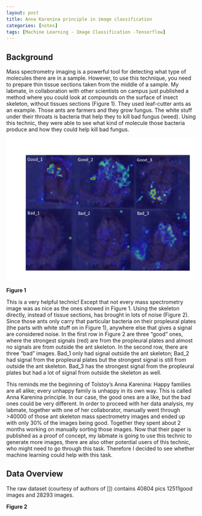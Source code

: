 ```yaml
---
layout: post
title: Anna Karenina principle in image classification  
categories: [notes]  
tags: [Machine Learning - Image Classification -Tensorflow]
---
```


## Background

Mass spectrometry imaging is a powerful tool for detecting what type of molecules there are in a sample. However, to use this technique, you need to prepare thin tissue sections taken from the middle of a sample. My labmate, in collaboration with other scientists on campus just published a method where you could look at compounds on the surface of insect skeleton, without tissues sections (Figure 1). They used leaf-cutter ants as an example. Those ants are farmers and they grow fungus. The white stuff under their throats is bacteria that help they to kill bad fungus (weed). Using this technic, they were able to see what kind of molecule those bacteria produce and how they could help kill bad fungus.  

![Figure 1](https://github.com/fanhuan/fanhuan.github.io/blob/master/image/Good_bad_examples.jpg) 

__Figure 1__ 

This is a very helpful technic! Except that not every mass spectrometry image was as nice as the ones showed in Figure 1. Using the skeleton directly, instead of tissue sections, has brought in lots of noise (Figure 2). Since those ants only carry that particular bacteria on their propleural plates (the parts with white stuff on in Figure 1), anywhere else that gives a signal are considered noise. In the first row in Figure 2 are three “good” ones, where the strongest signals (red) are from the propleural plates and almost no signals are from outside the ant skeleton. In the second row, there are three “bad” images.  Bad\_1 only had signal outside the ant skeleton; Bad\_2 had signal from the propleural plates but the strongest signal is still from outside the ant skeleton. Bad\_3 has the strongest signal from the propleural plates but had a lot of signal from outside the skeleton as well. 

This reminds me the beginning of Tolstoy’s Anna Karenina: Happy families are all alike; every unhappy family is unhappy in its own way. This is called Anna Karenina principle. In our case, the good ones are a like, but the bad ones could be very different. In order to proceed with her data analysis, my labmate, together with one of her collaborator, manually went through >40000 of those ant skeleton mass spectrometry images and ended up with only 30% of the images being good. Together they spent about 2 months working on manually sorting those images. Now that their paper is published as a proof of concept, my labmate is going to use this technic to generate more images, there are also other potential users of this technic, who might need to go through this task. Therefore I decided to see whether machine learning could help with this task.

## Data Overview

The raw dataset (courtesy of authors of []) contains  40804  pics 12511good images and 28293 images.



__Figure 2__ 
